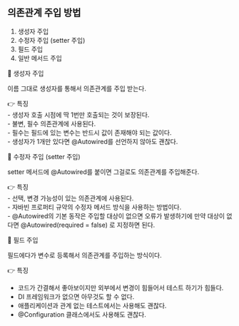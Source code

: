 ## 의존관계 주입 방법
1. 생성자 주입
2. 수정자 주입 (setter 주입)
3. 필드 주입
4. 일반 메서드 주입

📣 생성자 주입

이름 그대로 생성자를 통해서 의존관계를 주입 받는다.  

👉 특징      
    - 생성자 호출 시점에 딱 1번만 호출되는 것이 보장된다.  
    - 불변, 필수 의존관계에 사용된다.  
    - 필수는 필드에 있는 변수는 반드시 값이 존재해야 되는 값이다.  
    - 생성자가 1개만 있다면 @Autowired를 선언하지 않아도 괜찮다.


📣 수정자 주입 (setter 주입)  

setter 메서드에 @Autowired를 붙이면 그걸로도 의존관계를 주입해준다.  

👉 특징  
    - 선택, 변경 가능성이 있는 의존관계에 사용된다.  
    - 자바빈 프로퍼티 규약의 수정자 메서드 방식을 사용하는 방법이다.  
    - @Autowired의 기본 동작은 주입할 대상이 없으면 오류가 발생하기에 만약 대상이 없다면
        @Autowired(required = false) 로 지정하면 된다.

📣 필드 주입 

필드에다가 변수로 등록해서 의존관계를 주입하는 방식이다.

👉 특징  
  
- 코드가 간결해서 좋아보이지만 외부에서 변경이 힘들어서 테스트 하기가 힘들다.
- DI 프레임워크가 없으면 아무것도 할 수 없다.
- 애플리케이션과 관계 없는 테스트에서는 사용해도 괜찮다.
- @Configuration 클래스에서도 사용해도 괜찮다.